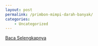 ```yaml
---
layout: post
permalink: /primbon-mimpi-darah-banyak/
categories:
    - Uncategorized
---
```


[Baca Selengkapnya](/08)